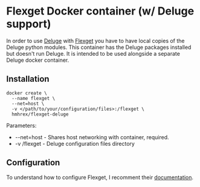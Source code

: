 # Flexget Docker container (w/ Deluge support)

In order to use [Deluge](http://deluge-torrent.org/) with [Flexget](https://flexget.com/) you have to have local copies of the Deluge python modules. This container has the Deluge packages installed but doesn't run Deluge. It is intended to be used alongside a separate Deluge docker container.

## Installation

```
docker create \
  --name flexget \
  --net=host \
  -v </path/to/your/configuration/files>:/flexget \
  hmhrex/flexget-deluge
```
  
Parameters:

- --net=host - Shares host networking with container, required.
- -v /flexget - Deluge configuration files directory

## Configuration

To understand how to configure Flexget, I recomment their [documentation](https://flexget.com/Configuration).
